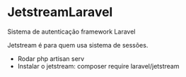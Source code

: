 # JetstreamLaravel
 Sistema de autenticação framework Laravel

Jetstream é para quem usa sistema de sessões.

- Rodar php artisan serv
- Instalar o jetstream: composer require laravel/jetstream


